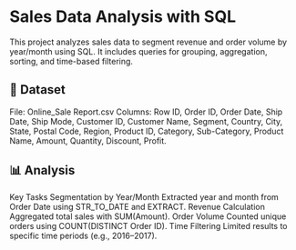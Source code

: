 # Sales Data Analysis with SQL
This project analyzes sales data to segment revenue and order volume by year/month using SQL. It includes queries for grouping, aggregation, sorting, and time-based filtering.

## 📁 Dataset
File: Online_Sale Report.csv
Columns:
Row ID, Order ID, Order Date, Ship Date, Ship Mode, Customer ID, Customer Name, Segment, Country, City, State, Postal Code, Region, Product ID, Category, Sub-Category, Product Name, Amount, Quantity, Discount, Profit.

## 📊 Analysis
Key Tasks
Segmentation by Year/Month
Extracted year and month from Order Date using STR_TO_DATE and EXTRACT.
Revenue Calculation
Aggregated total sales with SUM(Amount).
Order Volume
Counted unique orders using COUNT(DISTINCT Order ID).
Time Filtering
Limited results to specific time periods (e.g., 2016–2017).
